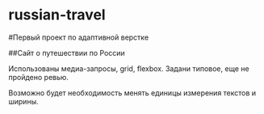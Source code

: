 # russian-travel
#Первый проект по адаптивной верстке

##Сайт о путешествии по России

Использованы медиа-запросы, grid, flexbox. 
Задани типовое, еще не пройдено ревью. 

Возможно будет необходимость менять единицы измерения текстов и ширины. 